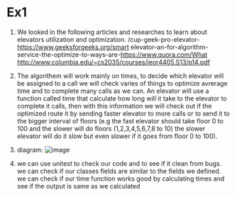 # Ex1

1. We looked in the following articles and researches to learn about elevators utilization and optimization.
/cup-geek-pro-elevator-https://www.geeksforgeeks.org/smart
elevator-an-for-algorithm-service-the-optimize-to-ways-are-https://www.quora.com/What
http://www.columbia.edu/~cs2035/courses/ieor4405.S13/p14.pdf

2. The algorithem will work mainly on times, to decide which elevator will be assigned to a call we will check varies of things
to optimize avrerage time and to complete many calls as we can.
An elevator will use a function called time that calculate how long will it take to the elevator to complete it calls, then with this information we will check out if the optimized route it by sending faster elevator to more calls or to send it to the bigger interval of floors (e.g the fast elevator should take floor 0 to 100 and the slower will do floors (1,2,3,4,5,6,7,8 to 10) the slower elevator will do it slow but even slower if it goes from floor 0 to 100).


3. diagram:
![image](https://user-images.githubusercontent.com/75334138/141819802-ecdafdc1-78ec-451e-959c-f86e764e8291.png)


4. we can use unitest to check our code and to see if it clean from bugs.
we can check if our classes fields are similar to the fields we defined.
we can check if our time function works good by calculating times and see if the output is same as we calculated
